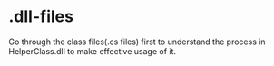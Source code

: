 .dll-files
==========

Go through the class files(.cs files) first to understand the process in HelperClass.dll to make effective usage of it. 
